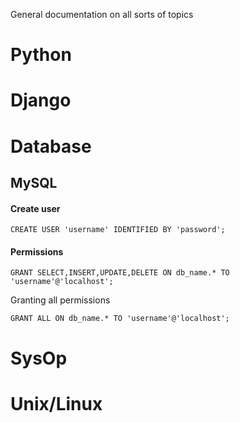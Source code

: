 General documentation on all sorts of topics

# Python
# Django
# Database
## MySQL
#### Create user
    
    CREATE USER 'username' IDENTIFIED BY 'password';
#### Permissions

    GRANT SELECT,INSERT,UPDATE,DELETE ON db_name.* TO 'username'@'localhost';
Granting all permissions

    GRANT ALL ON db_name.* TO 'username'@'localhost';
    
# SysOp
# Unix/Linux